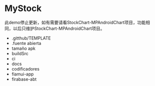 # MyStock
此demo停止更新，如有需要请看StockChart-MPAndroidChart项目，功能相同，以后只维护StockChart-MPAndroidChart项目。

* .gitthub/TEMPLATE
* .fuente abierta 
* tamaño apk
* buildSrc
* ci
* docs
* codificadores
* fiamui-app 
* firabase-abt

